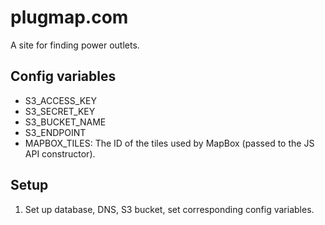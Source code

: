 plugmap.com
===========

A site for finding power outlets.

## Config variables

- S3_ACCESS_KEY
- S3_SECRET_KEY
- S3_BUCKET_NAME
- S3_ENDPOINT
- MAPBOX_TILES: The ID of the tiles used by MapBox (passed to the JS API constructor).

## Setup

1. Set up database, DNS, S3 bucket, set corresponding config variables.